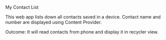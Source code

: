 
My Contact List

This web app lists down all contacts saved in a device. Contact name and number are displayed using Content Provider.

Outcome:
It will read contacts from phone and display it in recycler view.


